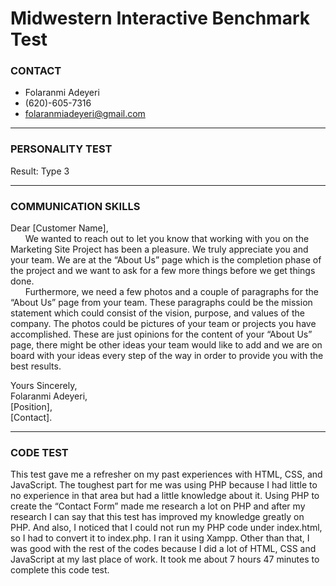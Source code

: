 # Midwestern Interactive Benchmark Test
<h3>CONTACT</h3>
<ul>
<li>Folaranmi Adeyeri</li>
<li>(620)-605-7316</li>
<li><a href="mailto:folaranmiadeyeri@gmail.com">folaranmiadeyeri@gmail.com</a></li>
</ul>
<hr>
<h3>PERSONALITY TEST</h3>
<p>Result: Type 3</p>
<hr>
<h3>COMMUNICATION SKILLS</h3>
<p>Dear [Customer Name],<br>
   &nbsp;&nbsp;&nbsp;&nbsp;&nbsp;&nbsp;We wanted to reach out to let you know that working with you on the Marketing Site Project 
   has been a pleasure. We truly appreciate you and your team. We are at the “About Us” page which is 
   the completion phase of the project and we want to ask for a few more things before we get things done. <br> 
   &nbsp;&nbsp;&nbsp;&nbsp;&nbsp;&nbsp;Furthermore, we need a few photos and a couple of paragraphs for the “About Us” page from your team.
   These paragraphs could be the mission statement which could consist of the vision, purpose, and values of the company.
   The photos could be pictures of your team or projects you have accomplished. These are just opinions for the content of
   your “About Us” page, there might be other ideas your team would like to add and we are on board with your ideas every step
   of the way in order to provide you with the best results. <br>

Yours Sincerely,<br> 
Folaranmi Adeyeri, <br>
[Position],<br>
[Contact].
</p>
<hr>
<h3>CODE TEST</h3>
<p>This test gave me a refresher on my past experiences with HTML, CSS, and JavaScript. 
The toughest part for me was using PHP because I had little to no experience in that area but had a little knowledge about it.
Using PHP to create the “Contact Form” made me research a lot on PHP and after my research I can say that this test has improved 
my knowledge greatly on PHP. And also, I noticed that I could not run my PHP code under index.html, so I had to convert it to index.php. I ran it using Xampp. Other than that, I was good with the rest of the codes because I did a lot of HTML, CSS and 
JavaScript at my last place of work. It took me about 7 hours 47 minutes to complete this code test. 
</p>
